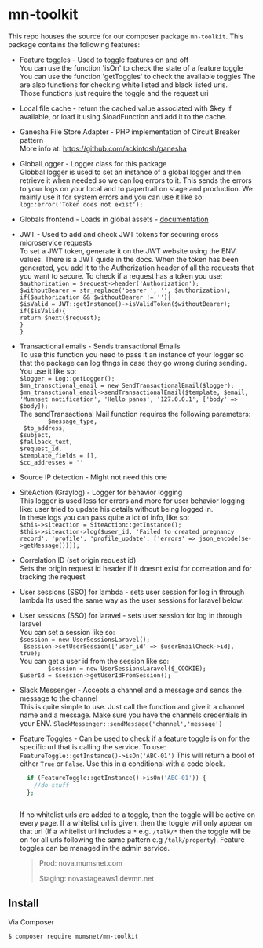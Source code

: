 # mn-toolkit
This repo houses the source for our composer package `mn-toolkit`.  This package contains the following features:
* Feature toggles - Used to toggle features on and off<br>
You can use the function 'isOn' to check the state of a feature toggle
You can use the function 'getToggles' to check the available toggles
The are also functions for checking white listed and black listed uris.<br>
Those functions just require the toggle and the request uri
    
* Local file cache - return the cached value associated with $key if available,
  or load it using $loadFunction and add it to the cache.
  
* Ganesha File Store Adapter -   PHP implementation of Circuit Breaker pattern<br>
More info at: https://github.com/ackintosh/ganesha

* GlobalLogger - Logger class for this package <br>
    Globbal logger is used to set an instance of a global logger and then retrieve it when needed so we can log errors to it. This sends the errors to your logs on your local and to papertrail on stage and production.
    We mainly use it for system errors and you can use it like so: `log::error('Token does not exist');`

* Globals frontend - Loads in global assets - [documentation](https://github.com/mumsnet/globals_service/blob/staging/README.md)

* JWT - Used to add and check JWT tokens for securing cross microservice requests
<br> To set a JWT token, generate it on the JWT website using the ENV values. There is a JWT quide in the docs.
When the token has been generated, you add it to the Authorization header of all the requests that you want to secure.
To check if a request has a token you use:  
`$authorization = $request->header('Authorization');`<br>
`$withoutBearer = str_replace('bearer ', '', $authorization);`<br>
 `if($authorization && $withoutBearer != ''){`<br>
`$isValid = JWT::getInstance()->isValidToken($withoutBearer);`<br>
`if($isValid){`<br>
`return $next($request);`<br>
`}`<br>
`}`<br>

* Transactional emails - Sends transactional Emails<br>
To use this function you need to pass it an instance of your logger so that the package can log thngs in case they go wrong during sending. You use it like so: <br>
`$logger = Log::getLogger();`<br>
        `$mn_transctional_email = new SendTransactionalEmail($logger);`<br>
         `$mn_transctional_email->sendTransactionalEmail($template, $email, 'Mumnset notification', 'Hello panos', '127.0.0.1', ['body' => $body]);`<br>
     The sendTransactional Mail function requires the following parameters:<br>
     `        $message_type,`<br>
             ` $to_address,`<br>
              `$subject,`<br>
              `$fallback_text,`<br>
              `$request_id,`<br>
              `$template_fields = [],`<br>
              `$cc_addresses = ''` <br>   

* Source IP detection - Might not need this one<br>

* SiteAction (Graylog) - Logger for behavior logging<br>
This logger is used less for errors and more for user behavior logging like: user tried to update his details without being logged in.<br>
In these logs you can pass quite a lot of info, like so:<br>
`$this->siteaction = SiteAction::getInstance();`<br>
`$this->siteaction->log($user_id, 'Failed to created pregnancy record', 'profile', 'profile_update', ['errors' => json_encode($e->getMessage())]);
`

* Correlation ID (set origin request id) <br>
Sets the origin request id header if it doesnt exist for correlation and for tracking the request

* User sessions (SSO) for lambda - sets user session for log in through lambda
Its used the same way as the user sessions for laravel below:

* User sessions (SSO) for laravel - sets user session for log in through laravel
<br> You can set a session like so:<br> `$session = new UserSessionsLaravel();`<br>
                                    ` $session->setUserSession(['user_id' => $userEmailCheck->id], true);`
<br>You can get a user id from the session like so:<br>
`        $session = new UserSessionsLaravel($_COOKIE);`<br>
         `$userId = $session->getUserIdFromSession();`
* Slack Messenger - Accepts a channel and a message and sends the message to the channel<br>
This is quite simple to use. Just call the function and give it a channel name and a message. Make sure you have the channels credentials in your ENV.
`SlackMessenger::sendMessage('channel','message')`

* Feature Toggles - Can be used to check if a feature toggle is on for the specific url that is calling the service.
  To use:
  `FeatureToggle::getInstance()->isOn('ABC-01')`
  This will return a bool of either `True` or `False`.
  Use this in a conditional with a code block.
  ```php
    if (FeatureToggle::getInstance()->isOn('ABC-01')) {
      //do stuff
    };
    
  ```
  If no whitelist urls are added to a toggle, then the toggle will be active on every page. If a whitelist url is given, then the toggle will only appear on that url (If a whitelist url includes a `*` e.g. `/talk/*` then the toggle will be on for all urls following the same pattern e.g `/talk/property`).
  Feature toggles can be managed in the admin service.
  >Prod: nova.mumsnet.com
  >
  >Staging: novastageaws1.devmn.net
## Install
Via Composer
``` bash
$ composer require mumsnet/mn-toolkit
```
